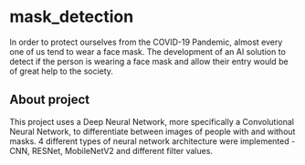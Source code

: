 # mask_detection
 In order to protect ourselves from the COVID-19 Pandemic, almost every one of us tend to wear a face mask. The development of an AI solution to detect if the person is wearing a face mask and allow their entry would be of great help to the society.
 
## About project
This project uses a Deep Neural Network, more specifically a Convolutional Neural Network, to differentiate between images of people with and without masks. 4 different types of neural network architecture were implemented - CNN, RESNet, MobileNetV2 and different filter values. 
